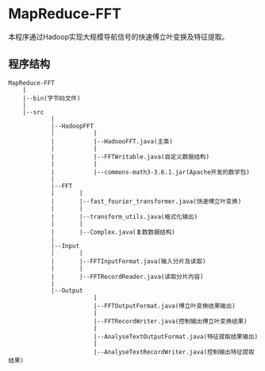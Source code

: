 # MapReduce-FFT

本程序通过Hadoop实现大规模导航信号的快速傅立叶变换及特征提取。

## 程序结构

	MapReduce-FFT
		|
		|--bin(字节码文件)
		|
		|--src
				|
				|--HadoopFFT
				|			|
				|			|--HadoooFFT.java(主类)
				|			|
				|			|--FFTWritable.java(自定义数据结构)
				|			|
				|			|--commons-math3-3.6.1.jar(Apache开发的数学包)
				|
				|--FFT
				|		|
				|		|--fast_fourier_transformer.java(快速傅立叶变换)
				|		|
				|		|--transform_utils.java(格式化输出)
				|		|
				|		|--Complex.java(复数数据结构)
				|
				|--Input
				|		|
				|		|--FFTInputFormat.java(输入分片及读取)
				|		|
				|		|--FFTRecordReader.java(读取分片内容)
				|
				|--Output
							|
							|--FFTOutputFormat.java(傅立叶变换结果输出)
							|
							|--FFTRecordWriter.java(控制输出傅立叶变换结果)
							|
							|--AnalyseTextOutputFormat.java(特征提取结果输出)
							|
							|--AnalyseTextRecordWriter.java(控制输出特征提取结果)
